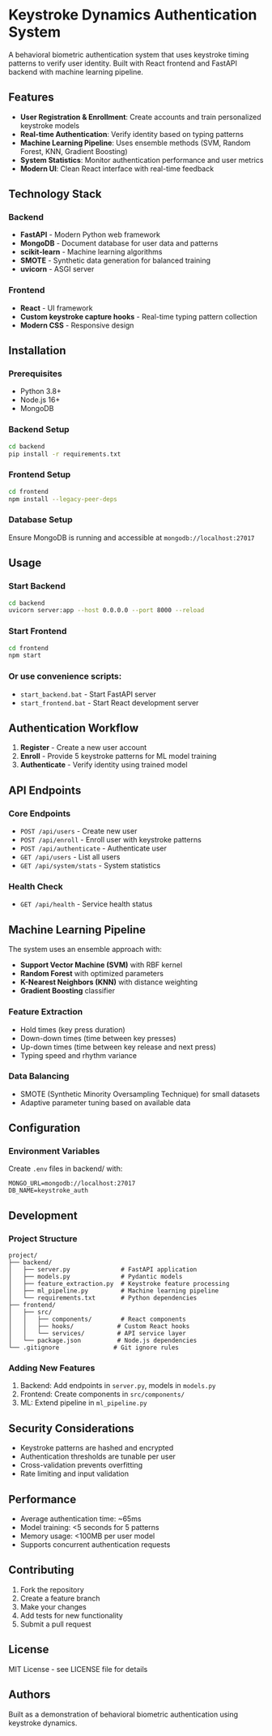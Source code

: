 # Keystroke Dynamics Authentication System

A behavioral biometric authentication system that uses keystroke timing patterns to verify user identity. Built with React frontend and FastAPI backend with machine learning pipeline.

## Features

- **User Registration & Enrollment**: Create accounts and train personalized keystroke models
- **Real-time Authentication**: Verify identity based on typing patterns
- **Machine Learning Pipeline**: Uses ensemble methods (SVM, Random Forest, KNN, Gradient Boosting)
- **System Statistics**: Monitor authentication performance and user metrics
- **Modern UI**: Clean React interface with real-time feedback

## Technology Stack

### Backend
- **FastAPI** - Modern Python web framework
- **MongoDB** - Document database for user data and patterns
- **scikit-learn** - Machine learning algorithms
- **SMOTE** - Synthetic data generation for balanced training
- **uvicorn** - ASGI server

### Frontend
- **React** - UI framework
- **Custom keystroke capture hooks** - Real-time typing pattern collection
- **Modern CSS** - Responsive design

## Installation

### Prerequisites
- Python 3.8+
- Node.js 16+
- MongoDB

### Backend Setup
```bash
cd backend
pip install -r requirements.txt
```

### Frontend Setup
```bash
cd frontend
npm install --legacy-peer-deps
```

### Database Setup
Ensure MongoDB is running and accessible at `mongodb://localhost:27017`

## Usage

### Start Backend
```bash
cd backend
uvicorn server:app --host 0.0.0.0 --port 8000 --reload
```

### Start Frontend
```bash
cd frontend
npm start
```

### Or use convenience scripts:
- `start_backend.bat` - Start FastAPI server
- `start_frontend.bat` - Start React development server

## Authentication Workflow

1. **Register** - Create a new user account
2. **Enroll** - Provide 5 keystroke patterns for ML model training
3. **Authenticate** - Verify identity using trained model

## API Endpoints

### Core Endpoints
- `POST /api/users` - Create new user
- `POST /api/enroll` - Enroll user with keystroke patterns
- `POST /api/authenticate` - Authenticate user
- `GET /api/users` - List all users
- `GET /api/system/stats` - System statistics

### Health Check
- `GET /api/health` - Service health status

## Machine Learning Pipeline

The system uses an ensemble approach with:
- **Support Vector Machine (SVM)** with RBF kernel
- **Random Forest** with optimized parameters
- **K-Nearest Neighbors (KNN)** with distance weighting
- **Gradient Boosting** classifier

### Feature Extraction
- Hold times (key press duration)
- Down-down times (time between key presses)
- Up-down times (time between key release and next press)
- Typing speed and rhythm variance

### Data Balancing
- SMOTE (Synthetic Minority Oversampling Technique) for small datasets
- Adaptive parameter tuning based on available data

## Configuration

### Environment Variables
Create `.env` files in backend/ with:
```
MONGO_URL=mongodb://localhost:27017
DB_NAME=keystroke_auth
```

## Development

### Project Structure
```
project/
├── backend/
│   ├── server.py              # FastAPI application
│   ├── models.py              # Pydantic models
│   ├── feature_extraction.py  # Keystroke feature processing
│   ├── ml_pipeline.py         # Machine learning pipeline
│   └── requirements.txt       # Python dependencies
├── frontend/
│   ├── src/
│   │   ├── components/        # React components
│   │   ├── hooks/            # Custom React hooks
│   │   └── services/         # API service layer
│   └── package.json          # Node.js dependencies
└── .gitignore               # Git ignore rules
```

### Adding New Features
1. Backend: Add endpoints in `server.py`, models in `models.py`
2. Frontend: Create components in `src/components/`
3. ML: Extend pipeline in `ml_pipeline.py`

## Security Considerations

- Keystroke patterns are hashed and encrypted
- Authentication thresholds are tunable per user
- Cross-validation prevents overfitting
- Rate limiting and input validation

## Performance

- Average authentication time: ~65ms
- Model training: <5 seconds for 5 patterns
- Memory usage: <100MB per user model
- Supports concurrent authentication requests

## Contributing

1. Fork the repository
2. Create a feature branch
3. Make your changes
4. Add tests for new functionality
5. Submit a pull request

## License

MIT License - see LICENSE file for details

## Authors

Built as a demonstration of behavioral biometric authentication using keystroke dynamics.
